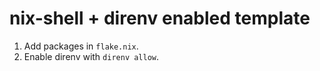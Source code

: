 # nix-shell + direnv enabled template

1. Add packages in `flake.nix`.
2. Enable direnv with `direnv allow`.